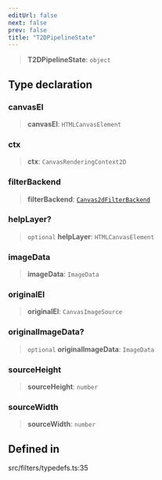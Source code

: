 ```yaml
---
editUrl: false
next: false
prev: false
title: "T2DPipelineState"
---
```


> **T2DPipelineState**: `object`

## Type declaration

### canvasEl

> **canvasEl**: `HTMLCanvasElement`

### ctx

> **ctx**: `CanvasRenderingContext2D`

### filterBackend

> **filterBackend**: [`Canvas2dFilterBackend`](/api/classes/canvas2dfilterbackend/)

### helpLayer?

> `optional` **helpLayer**: `HTMLCanvasElement`

### imageData

> **imageData**: `ImageData`

### originalEl

> **originalEl**: `CanvasImageSource`

### originalImageData?

> `optional` **originalImageData**: `ImageData`

### sourceHeight

> **sourceHeight**: `number`

### sourceWidth

> **sourceWidth**: `number`

## Defined in

src/filters/typedefs.ts:35
